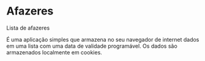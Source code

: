 # Afazeres
Lista de afazeres

É uma aplicação simples que armazena no seu navegador de internet dados em uma lista com uma data de validade programável. Os dados são armazenados localmente em cookies.
